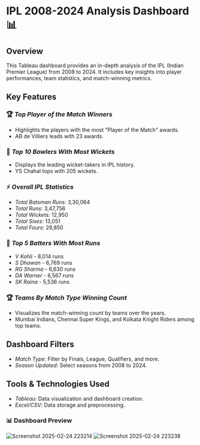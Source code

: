 # IPL 2008-2024 Analysis Dashboard 📊

## Overview
This Tableau dashboard provides an in-depth analysis of the IPL (Indian Premier League) from 2008 to 2024. It includes key insights into player performances, team statistics, and match-winning metrics.

## Key Features
### 🏆 *Top Player of the Match Winners*
- Highlights the players with the most "Player of the Match" awards.
- AB de Villiers leads with 23 awards.

### 🎯 *Top 10 Bowlers With Most Wickets*
- Displays the leading wicket-takers in IPL history.
- YS Chahal tops with 205 wickets.

### ⚡ *Overall IPL Statistics*
- *Total Batsman Runs:* 3,30,064
- *Total Runs:* 3,47,756
- *Total Wickets:* 12,950
- *Total Sixes:* 13,051
- *Total Fours:* 29,850

### 🏏 *Top 5 Batters With Most Runs*
- *V Kohli* - 8,014 runs
- *S Dhawan* - 6,769 runs
- *RG Sharma* - 6,630 runs
- *DA Warner* - 6,567 runs
- *SK Raina* - 5,536 runs

### 🏆 *Teams By Match Type Winning Count*
- Visualizes the match-winning count by teams over the years.
- Mumbai Indians, Chennai Super Kings, and Kolkata Knight Riders among top teams.

## Dashboard Filters
- *Match Type*: Filter by Finals, League, Qualifiers, and more.
- *Season Updated*: Select seasons from 2008 to 2024.

## Tools & Technologies Used
- *Tableau*: Data visualization and dashboard creation.
- *Excel/CSV*: Data storage and preprocessing.

### 📊 Dashboard Preview
![Screenshot 2025-02-24 223214](https://github.com/user-attachments/assets/4f6f7726-c87e-4dd7-8ea8-dcfeeb41f268)
![Screenshot 2025-02-24 223238](https://github.com/user-attachments/assets/772495ae-f468-4902-a222-eabac9ea5ec7)

